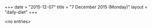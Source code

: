 +++
date = "2015-12-07"
title = "7 December 2015 (Monday)"
layout = "daily-diet"
+++

\<no entries\>